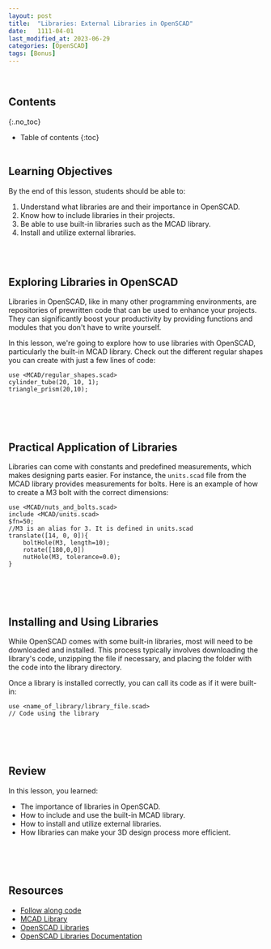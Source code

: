 ```yaml
---
layout: post
title:  "Libraries: External Libraries in OpenSCAD"
date:   1111-04-01
last_modified_at: 2023-06-29
categories: [OpenSCAD]
tags: [Bonus]
---
```

<br>

## Contents
{:.no_toc}
* Table of contents
{:toc}
<br><br>

## Learning Objectives
By the end of this lesson, students should be able to:
1. Understand what libraries are and their importance in OpenSCAD.
2. Know how to include libraries in their projects.
3. Be able to use built-in libraries such as the MCAD library.
4. Install and utilize external libraries.

<br><br>

## Exploring Libraries in OpenSCAD
Libraries in OpenSCAD, like in many other programming environments, are repositories of prewritten code that can be used to enhance your projects. They can significantly boost your productivity by providing functions and modules that you don't have to write yourself.

In this lesson, we're going to explore how to use libraries with OpenSCAD, particularly the built-in MCAD library. Check out the different regular shapes you can create with just a few lines of code:
```OpenSCAD
use <MCAD/regular_shapes.scad>
cylinder_tube(20, 10, 1);
triangle_prism(20,10);
```

<br><br><br>

## Practical Application of Libraries
Libraries can come with constants and predefined measurements, which makes designing parts easier. For instance, the `units.scad` file from the MCAD library provides measurements for bolts. Here is an example of how to create a M3 bolt with the correct dimensions:

```OpenSCAD
use <MCAD/nuts_and_bolts.scad>
include <MCAD/units.scad>
$fn=50;
//M3 is an alias for 3. It is defined in units.scad
translate([14, 0, 0]){
    boltHole(M3, length=10);
    rotate([180,0,0])
    nutHole(M3, tolerance=0.0);
}
```

<br><br><br>

## Installing and Using Libraries
While OpenSCAD comes with some built-in libraries, most will need to be downloaded and installed. This process typically involves downloading the library's code, unzipping the file if necessary, and placing the folder with the code into the library directory.

Once a library is installed correctly, you can call its code as if it were built-in:

```OpenSCAD
use <name_of_library/library_file.scad>
// Code using the library
```

<br><br><br>

## Review
In this lesson, you learned:
- The importance of libraries in OpenSCAD.
- How to include and use the built-in MCAD library.
- How to install and utilize external libraries.
- How libraries can make your 3D design process more efficient.

<br><br><br>

## Resources
- [Follow along code](https://raw.githubusercontent.com/funkonaut/openSCAD_lessons/main/Lessons/Lesson%202/2_2_bool_diff_student.scad)
- [MCAD Library](https://github.com/openscad/MCAD)
- [OpenSCAD Libraries](https://openscad.org/libraries.html)
- [OpenSCAD Libraries Documentation](https://en.wikibooks.org/wiki/OpenSCAD_User_Manual/Libraries)
<br><br><br>